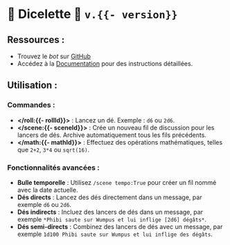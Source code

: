 # :game_die: **Dicelette** :game_die: `v.{{- version}}`

## Ressources :
- Trouvez le *bot* sur [GitHub](<https://github.com/Dicelette/discord-dicelette/>)
- Accédez à la [Documentation](<https://dicelette.github.io/>) pour des instructions détaillées.

## Utilisation :
### Commandes :
- **</roll:{{- rollId}}>** : Lancez un dé. Exemple : `d6` ou `2d6`.
- **</scene:{{- sceneId}}>** : Crée un nouveau fil de discussion pour les lancers de dés. Archive automatiquement tous les fils précédents.
- **</math:{{- mathId}}>** : Effectuez des opérations mathématiques, telles que `2+2`, `3*4` ou `sqrt(16)`.

### Fonctionnalités avancées :
- **Bulle temporelle** : Utilisez `/scene tempo:True` pour créer un fil nommé avec la date actuelle.
- **Dés directs** : Lancez des dés directement dans un message, par exemple `d6` ou `2d6`.
- **Dés indirects** : Incluez des lancers de dés dans un message, par exemple `*Phibi saute sur Wumpus et lui inflige [2d6] dégâts*`.
- **Dés semi-directs** : Combinez des lancers de dés avec un message, par exemple `1d100 Phibi saute sur Wumpus et lui inflige des dégâts`.